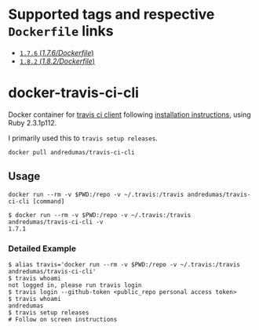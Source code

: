# Supported tags and respective `Dockerfile` links

* [`1.7.6` (*1.7.6/Dockerfile*)](https://github.com/andredumas/docker-travis-ci-cli/blob/1.7.6/Dockerfile)
* [`1.8.2` (*1.8.2/Dockerfile*)](https://github.com/andredumas/docker-travis-ci-cli/blob/1.8.2/Dockerfile)


# docker-travis-ci-cli

Docker container for [travis ci client](http://blog.travis-ci.com/2013-01-14-new-client/) following 
[installation instructions](https://github.com/travis-ci/travis.rb#installation), using Ruby 2.3.1p112.

I primarily used this to `travis setup releases`.

```
docker pull andredumas/travis-ci-cli
```

## Usage

```
docker run --rm -v $PWD:/repo -v ~/.travis:/travis andredumas/travis-ci-cli [command]
```

```
$ docker run --rm -v $PWD:/repo -v ~/.travis:/travis andredumas/travis-ci-cli -v
1.7.1
```

### Detailed Example

```
$ alias travis='docker run --rm -v $PWD:/repo -v ~/.travis:/travis andredumas/travis-ci-cli'
$ travis whoami
not logged in, please run travis login
$ travis login --github-token <public_repo personal access token>
$ travis whoami
andredumas
$ travis setup releases
# Follow on screen instructions
```